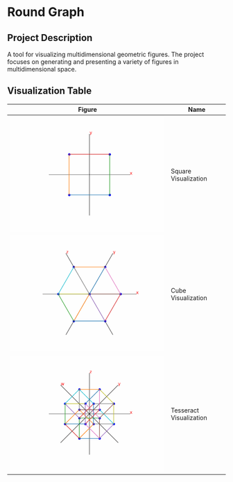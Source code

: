 # Round Graph

## Project Description
A tool for visualizing multidimensional geometric figures. The project focuses on generating and presenting a variety of figures in multidimensional space.

## Visualization Table
| Figure                            | Name                      |
|-----------------------------------|---------------------------|
| ![Square](result/square.gif)      | Square Visualization      |
| ![Cube](result/cube.gif)          | Cube Visualization        |
| ![Tesseract](result/tesseract.gif)| Tesseract Visualization   |